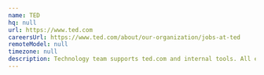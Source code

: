 ```yaml
---
name: TED
hq: null
url: https://www.ted.com
careersUrl: https://www.ted.com/about/our-organization/jobs-at-ted
remoteModel: null
timezone: null
description: Technology team supports ted.com and internal tools. All engineers are remote. Ruby on Rails, JavaScript, Ember.js.
---
```


